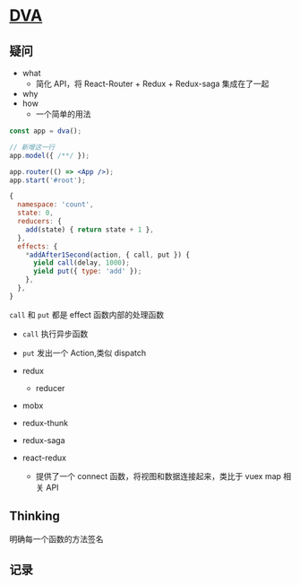 # [DVA](https://dvajs.com/)

## 疑问

- what
  - 简化 API，将 React-Router + Redux + Redux-saga 集成在了一起
- why
- how
  - 一个简单的用法

```jsx
const app = dva();

// 新增这一行
app.model({ /**/ });

app.router(() => <App />);
app.start('#root');
```

```js
{
  namespace: 'count',
  state: 0,
  reducers: {
    add(state) { return state + 1 },
  },
  effects: {
    *addAfter1Second(action, { call, put }) {
      yield call(delay, 1000);
      yield put({ type: 'add' });
    },
  },
}
```

`call` 和 `put` 都是 effect 函数内部的处理函数

- `call` 执行异步函数
- `put` 发出一个 Action,类似 dispatch

- redux
  - reducer
- mobx
- redux-thunk
- redux-saga
- react-redux
  - 提供了一个 connect 函数，将视图和数据连接起来，类比于 vuex map 相关 API

## Thinking

明确每一个函数的方法签名

## 记录
